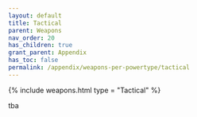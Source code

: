 ```yaml
---
layout: default
title: Tactical
parent: Weapons
nav_order: 20
has_children: true
grant_parent: Appendix
has_toc: false
permalink: /appendix/weapons-per-powertype/tactical
---
```

{% include weapons.html type = "Tactical" %}

tba
